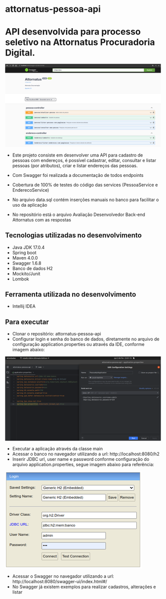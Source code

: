 # attornatus-pessoa-api

# API desenvolvida para processo seletivo na Attornatus Procuradoria Digital.

![Print da API rodando com Swagger](https://github.com/Felipe-Noguez/only-assets/blob/main/attornatus-api/Swagger1.png?raw=true)

* Este projeto consiste em desenvolver uma API para cadastro de pessoas com endereços, é possível cadastrar, editar, consultar e listar pessoas (por atributos), criar e listar endereços das pessoas.

* Com Swagger foi realizada a documentação de todos endpoints
* Cobertura de 100% de testes do código das services (PessoaService e EnderecoService)
* No arquivo data.sql contém inserções manuais no banco para facilitar o uso da aplicação
* No repositório está o arquivo Avaliação Desenvolvedor Back-end Attornatus com as respostas

## Tecnologias utilizadas no desenvolvimento
* Java JDK 17.0.4
* Spring boot
* Maven 4.0.0
* Swagger 1.6.8
* Banco de dados H2
* Mockito/Junit
* Lombok

## Ferramenta utilizada no desenvolvimento
* Intellij IDEA

## Para executar
* Clonar o repositório: attornatus-pessoa-api
* Configurar login e senha do banco de dados, diretamente no arquivo de configuração application.properties ou através da IDE, conforme imagem abaixo:

![Print da configuração de login e senha do bando H2](https://github.com/Felipe-Noguez/only-assets/blob/main/attornatus-api/IDE1.png?raw=true)

* Executar a aplicação através da classe main
* Acessar o banco no navegador utilizando a url: http://localhost:8080/h2
* Inserir JDBC url, user name e password conforme configuração do arquivo application.properties, segue imagem abaixo para referência:

![Print de referência para configuração do acesso ao H2](https://github.com/Felipe-Noguez/only-assets/blob/main/attornatus-api/H2.png?raw=true)
* Acessar o Swagger no navegador utilizando a url: http://localhost:8080/swagger-ui/index.html#/
* No Swagger já existem exemplos para realizar cadastros, alterações e listar
